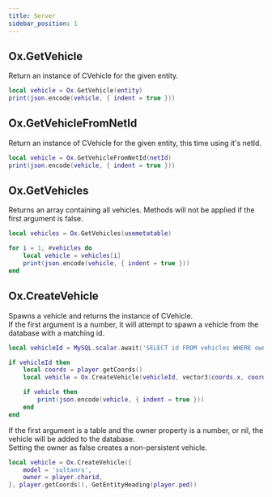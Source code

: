 ```yaml
---
title: Server
sidebar_position: 1
---
```


## Ox.GetVehicle

Return an instance of CVehicle for the given entity.

```lua
local vehicle = Ox.GetVehicle(entity)
print(json.encode(vehicle, { indent = true }))
```

## Ox.GetVehicleFromNetId

Return an instance of CVehicle for the given entity, this time using it's netId.

```lua
local vehicle = Ox.GetVehicleFromNetId(netId)
print(json.encode(vehicle, { indent = true }))
```

## Ox.GetVehicles

Returns an array containing all vehicles. Methods will not be applied if the first argument is false.

```lua
local vehicles = Ox.GetVehicles(usemetatable)

for i = 1, #vehicles do
    local vehicle = vehicles[i]
    print(json.encode(vehicle, { indent = true }))
end
```

## Ox.CreateVehicle

Spawns a vehicle and returns the instance of CVehicle.  
If the first argument is a number, it will attempt to spawn a vehicle from the database with a matching id.

```lua
local vehicleId = MySQL.scalar.await('SELECT id FROM vehicles WHERE owner = ? LIMIT 1', { player.charid })

if vehicleId then
    local coords = player.getCoords()
    local vehicle = Ox.CreateVehicle(vehicleId, vector3(coords.x, coords.y + 1.0, coords.z) , GetEntityHeading(player.ped))

    if vehicle then
        print(json.encode(vehicle, { indent = true }))
    end
end
```

If the first argument is a table and the owner property is a number, or nil, the vehicle will be added to the database.  
Setting the owner as false creates a non-persistent vehicle.

```lua
local vehicle = Ox.CreateVehicle({
    model = 'sultanrs',
    owner = player.charid,
}, player.getCoords(), GetEntityHeading(player.ped))
```

